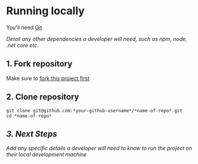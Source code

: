 # Running locally

You'll need [Git](https://help.github.com/articles/set-up-git/)

*Detail any other dependencies a developer will need, such as npm, node, .net core etc.*

## 1. Fork repository
Make sure to [fork this project first](https://help.github.com/articles/fork-a-repo/)

## 2. Clone repository
```
git clone git@github.com:*your-github-username*/*name-of-repo*.git
cd *name-of-repo*
```
## *3. Next Steps*

*Add any specific details a developer will need to know to run the project on their local development machine*